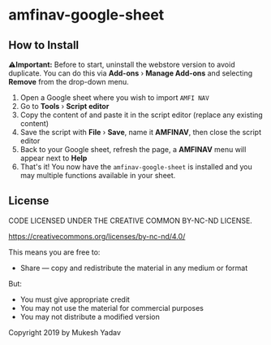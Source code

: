 # amfinav-google-sheet

## How to Install

**⚠️Important:** Before to start, uninstall the webstore version to avoid duplicate. You can do this via **Add-ons** &rsaquo; **Manage Add-ons** and selecting **Remove** from the drop-down menu.

1. Open a Google sheet where you wish to import `AMFI NAV`
2. Go to **Tools** &rsaquo; **Script editor**
3. Copy the content of  and paste it in the script editor (replace any existing content)
4. Save the script with **File** &rsaquo; **Save**, name it **AMFINAV**, then close the script editor
5. Back to your Google sheet, refresh the page, a **AMFINAV** menu will appear next to **Help**
6. That's it! You now have the `amfinav-google-sheet` is installed and you may multiple functions available in your sheet.


## License

CODE LICENSED UNDER THE CREATIVE COMMON BY-NC-ND LICENSE.

https://creativecommons.org/licenses/by-nc-nd/4.0/

This means you are free to:
 * Share — copy and redistribute the material in any medium or format
 
But:
 * You must give appropriate credit
 * You may not use the material for commercial purposes
 * You may not distribute a modified version

Copyright 2019 by Mukesh Yadav
